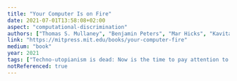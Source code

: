 ```yaml
---
title: "Your Computer Is on Fire"
date: 2021-07-01T13:58:08+02:00
aspect: "computational-discrimination"
authors: ["Thomas S. Mullaney", "Benjamin Peters", "Mar Hicks", "Kavita Philip"]
link: "https://mitpress.mit.edu/books/your-computer-fire"
medium: "book"
year: 2021
tags: ["Techno-utopianism is dead: Now is the time to pay attention to the inequality, marginalization, and biases woven into our technological systems."]
notReferenced: true
---
```

